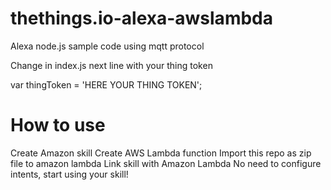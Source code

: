 # thethings.io-alexa-awslambda
Alexa node.js sample code using mqtt protocol

Change in index.js next line with your thing token

var thingToken = 'HERE YOUR THING TOKEN';

# How to use
Create Amazon skill
Create AWS Lambda function
Import this repo as zip file to amazon lambda
Link skill with Amazon Lambda
No need to configure intents, start using your skill!
